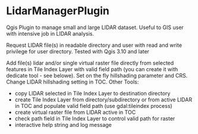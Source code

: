 # LidarManagerPlugin
Qgis Plugin to manage small and large LIDAR dataset. 
Useful to GIS user with intensive job in LIDAR analysis.

Request LIDAR file(s) in readable directory and user with read and write privilege for user directory.
Tested with Qgis 3.10 and later

Add file(s) lidar and/or single virtual raster file directly from selected features in Tile Index Layer with valid field path (you can create it with dedicate tool - see belowe). 
Set on the fly hillshading parameter and CRS. 
Change LIDAR hillshading setting in TOC.
Other Tools: 
  - copy LIDAR selected in Tile Index Layer to destination directory
  - create Tile Index Layer from directory/subdirectory or from active LIDAR in TOC and populate valid field path (use gdal:tileindex process)
  - create virtual raster file from LIDAR active in TOC
  - check path field in Tile Index Layer to control valid path for raster
  - interactive help string and log message



